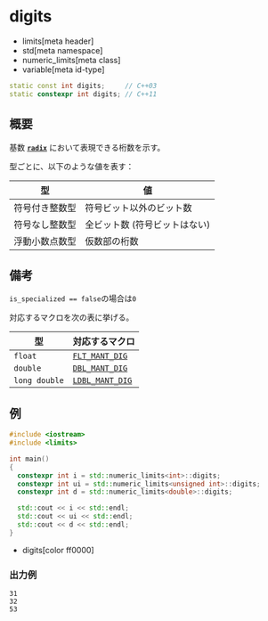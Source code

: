 # digits
* limits[meta header]
* std[meta namespace]
* numeric_limits[meta class]
* variable[meta id-type]

```cpp
static const int digits;     // C++03
static constexpr int digits; // C++11
```

## 概要
基数 **[`radix`](radix.md)** において表現できる桁数を示す。

型ごとに、以下のような値を表す：

| 型 | 値 |
|----|----|
| 符号付き整数型 | 符号ビット以外のビット数 |
| 符号なし整数型 | 全ビット数 (符号ビットはない) |
| 浮動小数点数型 | 仮数部の桁数 |


## 備考
`is_specialized == false`の場合は`0`

対応するマクロを次の表に挙げる。

| 型            | 対応するマクロ                                      |
|---------------|-----------------------------------------------------|
| `float`       | [`FLT_MANT_DIG`](/reference/cfloat/flt_mant_dig.md) |
| `double`      | [`DBL_MANT_DIG`](/reference/cfloat/dbl_mant_dig.md) |
| `long double` | [`LDBL_MANT_DIG`](/reference/cfloat/ldbl_dig.md)    |


## 例
```cpp example
#include <iostream>
#include <limits>

int main()
{
  constexpr int i = std::numeric_limits<int>::digits;
  constexpr int ui = std::numeric_limits<unsigned int>::digits;
  constexpr int d = std::numeric_limits<double>::digits;

  std::cout << i << std::endl;
  std::cout << ui << std::endl;
  std::cout << d << std::endl;
}
```
* digits[color ff0000]

### 出力例
```
31
32
53
```


